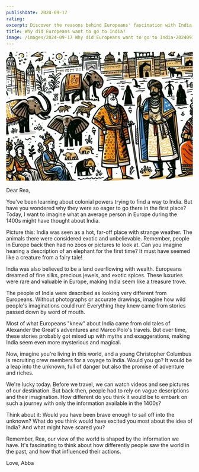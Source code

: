 ```yaml
---
publishDate: 2024-09-17
rating: 
excerpt: Discover the reasons behind Europeans' fascination with India and their eagerness to explore it in the 1400s.
title: Why did Europeans want to go to India?
image: /images/2024-09-17 Why did Europeans want to go to India-20240917061100062.webp
---
```


![center|300](../../assets/images/2024-09-17%20Why%20did%20Europeans%20want%20to%20go%20to%20India-20240917061100062.webp)

Dear Rea,

You've been learning about colonial powers trying to find a way to India. But have you wondered why they were so eager to go there in the first place? Today, I want to imagine what an average person in Europe during the 1400s might have thought about India.

Picture this: India was seen as a hot, far-off place with strange weather. The animals there were considered exotic and unbelievable. Remember, people in Europe back then had no zoos or pictures to look at. Can you imagine hearing a description of an elephant for the first time? It must have seemed like a creature from a fairy tale!

India was also believed to be a land overflowing with wealth. Europeans dreamed of fine silks, precious jewels, and exotic spices. These luxuries were rare and valuable in Europe, making India seem like a treasure trove.

The people of India were described as looking very different from Europeans. Without photographs or accurate drawings, imagine how wild people's imaginations could run! Everything they knew came from stories passed down by word of mouth.

Most of what Europeans "knew" about India came from old tales of Alexander the Great's adventures and Marco Polo's travels. But over time, these stories probably got mixed up with myths and exaggerations, making India seem even more mysterious and magical.

Now, imagine you're living in this world, and a young Christopher Columbus is recruiting crew members for a voyage to India. Would you go? It would be a leap into the unknown, full of danger but also the promise of adventure and riches.

We're lucky today. Before we travel, we can watch videos and see pictures of our destination. But back then, people had to rely on vague descriptions and their imagination. How different do you think it would be to embark on such a journey with only the information available in the 1400s?

Think about it: Would you have been brave enough to sail off into the unknown? What do you think would have excited you most about the idea of India? And what might have scared you?

Remember, Rea, our view of the world is shaped by the information we have. It's fascinating to think about how differently people saw the world in the past, and how that influenced their actions.

Love,
Abba